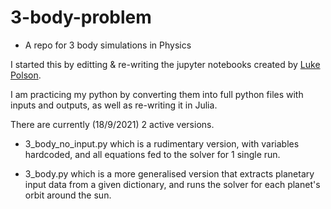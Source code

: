 # 3-body-problem
- A repo for 3 body simulations in Physics

I started this by editting & re-writing the jupyter notebooks created by [Luke Polson](https://github.com/lukepolson/youtube_channel/tree/main/Python%20Metaphysics%20Series).

I am practicing my python by converting them into full python files with inputs and outputs, as well as re-writing it in Julia. 

There are currently (18/9/2021) 2 active versions.

- 3_body_no_input.py which is a rudimentary version, with variables hardcoded, and all equations fed to the solver for 1 single run. 

- 3_body.py which is a more generalised version that extracts planetary input data from a given dictionary, and runs the solver for each planet's orbit around the sun.
